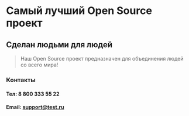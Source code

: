 # Самый лучший Open Source проект

## Сделан людьми для людей

> Наш Open Source проект предназначен для объединения людей со всего мира!

### Контакты  

#### Тел: 8 800 333 55 22  
#### Email: support@test.ru  
